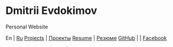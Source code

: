 # Dmitrii Evdokimov

Personal Website

En                      | [Ru](/ "Russian language (по-русски)")
[Projects](projects-en) | [Проекты](projects)
[Resume](resume-en)     | [Резюме](resume)
[GitHub](github)        |
                        | [Facebook](https://www.facebook.com/dmitrii.evdokimov)
